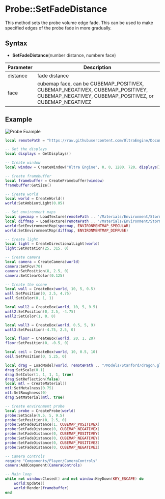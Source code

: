 # Probe::SetFadeDistance

This method sets the probe volume edge fade. This can be used to make specified edges of the probe fade in more gradually.

## Syntax

- **SetFadeDistance**(number distance, numbere face)

| Parameter | Description |
|---|---|
| distance | fade distance |
| face | cubemap face, can be CUBEMAP_POSITIVEX, CUBEMAP_NEGATIVEX, CUBEMAP_POSITIVEY, CUBEMAP_NEGATIVEY, CUBEMAP_POSITIVEZ, or CUBEMAP_NEGATIVEZ |

## Example

![Probe Example](https://raw.githubusercontent.com/UltraEngine/Documentation/master/Images/probe.jpg)

```lua
local remotePath = "https://raw.githubusercontent.com/UltraEngine/Documentation/master/Assets"

-- Get the displays
local displays = GetDisplays()

-- Create window
local window = CreateWindow("Ultra Engine", 0, 0, 1280, 720, displays[1], WINDOW_CENTER + WINDOW_TITLEBAR)

-- Create framebuffer
local framebuffer = CreateFramebuffer(window)
framebuffer:GetSize()

-- Create world
local world = CreateWorld()
world:SetAmbientLight(0.05)

-- Set environment maps
local specmap = LoadTexture(remotePath .. "/Materials/Environment/Storm/specular.dds")
local diffmap = LoadTexture(remotePath .. "/Materials/Environment/Storm/diffuse.dds")
world:SetEnvironmentMap(specmap, ENVIRONMENTMAP_SPECULAR)
world:SetEnvironmentMap(diffmap, ENVIRONMENTMAP_DIFFUSE)

-- Create light
local light = CreateDirectionalLight(world)
light:SetRotation(25, 315, 0)

-- Create camera
local camera = CreateCamera(world)
camera:SetFov(70)
camera:SetPosition(8, 2.5, 0)
camera:SetClearColor(0.125)

-- Create the scene
local wall = CreateBox(world, 10, 5, 0.5)
wall:SetPosition(0, 2.5, 4.75)
wall:SetColor(0, 1, 1)

local wall2 = CreateBox(world, 10, 5, 0.5)
wall2:SetPosition(0, 2.5, -4.75)
wall2:SetColor(1, 0, 0)

local wall3 = CreateBox(world, 0.5, 5, 9)
wall3:SetPosition(-4.75, 2.5, 0)

local floor = CreateBox(world, 20, 1, 20)
floor:SetPosition(0, -0.5, 0)

local ceil = CreateBox(world, 10, 0.5, 10)
ceil:SetPosition(0, 5.25, 0)

local drag = LoadModel(world, remotePath .. "/Models/Stanford/dragon.glb")
drag:SetScale(0.1)
drag:SetColor(1, 1, 1, 1, true)
drag:SetReflection(false)
local mtl = CreateMaterial()
mtl:SetMetalness(0.75)
mtl:SetRoughness(0)
drag:SetMaterial(mtl, true)

-- Create environment probe
local probe = CreateProbe(world)
probe:SetScale(9.5, 5, 9.5)
probe:SetPosition(0, 2.5, 0)
probe:SetFadeDistance(1, CUBEMAP_POSITIVEX)
probe:SetFadeDistance(0, CUBEMAP_NEGATIVEX)
probe:SetFadeDistance(0, CUBEMAP_POSITIVEY)
probe:SetFadeDistance(0, CUBEMAP_NEGATIVEY)
probe:SetFadeDistance(0, CUBEMAP_POSITIVEZ)
probe:SetFadeDistance(0, CUBEMAP_NEGATIVEZ)

-- Camera controls
require "Components/Player/CameraControls"
camera:AddComponent(CameraControls)

-- Main loop
while not window:Closed() and not window:KeyDown(KEY_ESCAPE) do
    world:Update()
    world:Render(framebuffer)
end
```
